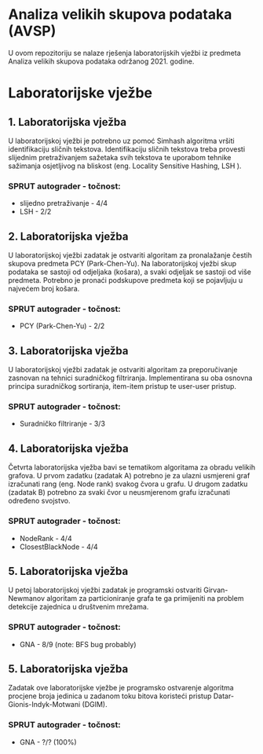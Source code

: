 # Analiza velikih skupova podataka (AVSP)

U ovom repozitoriju se nalaze rješenja laboratorijskih vježbi iz predmeta Analiza velikih skupova podataka održanog 2021. godine.

# Laboratorijske vježbe
 ## 1. Laboratorijska vježba
 U laboratorijskoj vježbi je potrebno uz pomoć Simhash algoritma vršiti identifikaciju sličnih tekstova. Identifikaciju sličnih tekstova treba provesti slijednim pretraživanjem sažetaka svih tekstova te uporabom tehnike sažimanja osjetljivog na bliskost (eng. Locality Sensitive Hashing, LSH ).
 
### SPRUT autograder - točnost:
 - slijedno pretraživanje - 4/4
 - LSH - 2/2


## 2. Laboratorijska vježba
U laboratorijskoj vježbi zadatak je ostvariti algoritam za pronalažanje čestih skupova predmeta PCY (Park-Chen-Yu). Na laboratorijskoj vježbi skup podataka se sastoji od odjeljaka (košara), a svaki odjeljak se sastoji od više predmeta. Potrebno je pronaći podskupove predmeta koji se pojavljuju u najvećem broj košara.

### SPRUT autograder - točnost:
- PCY (Park-Chen-Yu) - 2/2

## 3. Laboratorijska vježba
U laboratorijskoj vježbi zadatak je ostvariti algoritam za preporučivanje zasnovan na tehnici suradničkog filtriranja. Implementirana su oba osnovna principa suradničkog sortiranja, item-item pristup te user-user pristup.

### SPRUT autograder - točnost:
- Suradničko filtriranje - 3/3

## 4. Laboratorijska vježba
Četvrta laboratorijska vježba bavi se tematikom algoritama za obradu velikih grafova. U prvom zadatku (zadatak A) potrebno je za ulazni usmjereni graf
izračunati rang (eng. Node rank) svakog čvora u grafu. U drugom zadatku (zadatak B) potrebno
za svaki čvor u neusmjerenom grafu izračunati određeno svojstvo.

### SPRUT autograder - točnost:
- NodeRank - 4/4
- ClosestBlackNode - 4/4

## 5. Laboratorijska vježba
U petoj laboratorijskoj vježbi zadatak je programski ostvariti Girvan-Newmanov algoritam za particioniranje grafa te ga primijeniti na problem detekcije zajednica u društvenim mrežama. 
### SPRUT autograder - točnost:
- GNA - 8/9 (note: BFS bug probably)

## 5. Laboratorijska vježba
Zadatak ove laboratorijske vježbe je programsko ostvarenje algoritma procjene broja jedinica u
zadanom toku bitova koristeći pristup Datar-Gionis-Indyk-Motwani (DGIM).
### SPRUT autograder - točnost:
- GNA - ?/? (100%)



